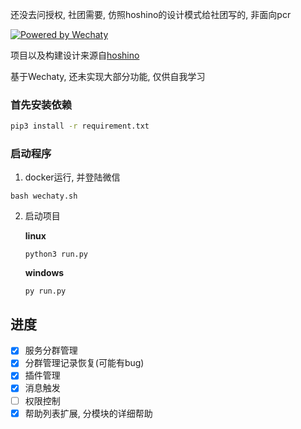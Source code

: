 还没去问授权, 社团需要, 仿照hoshino的设计模式给社团写的, 非面向pcr

[![Powered by Wechaty](https://img.shields.io/badge/Powered%20By-Wechaty-brightgreen.svg)](https://wechaty.js.org)

项目以及构建设计来源自[hoshino](https://github.com/Ice-Cirno/HoshinoBot)

基于Wechaty, 还未实现大部分功能, 仅供自我学习

### 首先安装依赖
```bash
pip3 install -r requirement.txt
```

### 启动程序
1. docker运行, 并登陆微信
```shell
bash wechaty.sh
```

2. 启动项目

    **linux**
    ```shell
    python3 run.py
    ```
    **windows**
    ```shell
    py run.py
    ```

## 进度
- [x] 服务分群管理
- [x] 分群管理记录恢复(可能有bug)
- [x] 插件管理
- [x] 消息触发
- [ ] 权限控制
- [x] 帮助列表扩展, 分模块的详细帮助